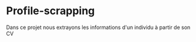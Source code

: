 # Profile-scrapping
Dans ce projet nous extrayons les informations d'un individu à partir de son CV
